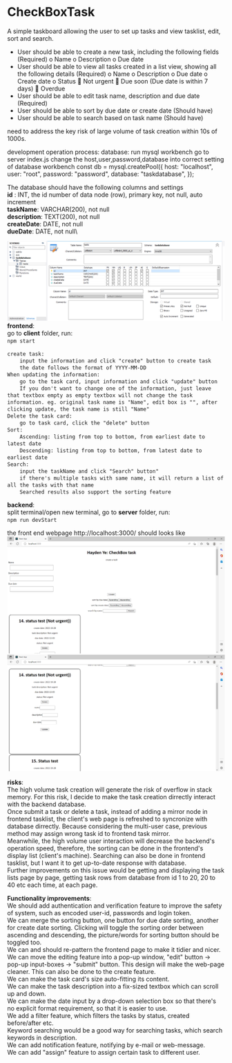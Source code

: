 # CheckBoxTask
A simple taskboard allowing the user to set up tasks and view tasklist, edit, sort and search.

-	User should be able to create a new task, including the following fields (Required)
o	Name
o	Description
o	Due date
-	User should be able to view all tasks created in a list view, showing all the following details (Required)
o	Name
o	Description
o	Due date
o	Create date
o	Status
	Not urgent
	Due soon (Due date is within 7 days)
	Overdue
-	User should be able to edit task name, description and due date (Required)
-	User should be able to sort by due date or create date (Should have)
-	User should be able to search based on task name (Should have)

need to address the key risk of large volume of task creation within 10s of 1000s.

development operation process:
database:
run mysql workbench
go to server index.js
change the host,user,password,database into correct setting of database workbench
const db = mysql.createPool({
    host: "localhost",
    user: "root",
    password: "password",
    database: "taskdatabase",
});

The database should have the following columns and settings\
**id** : INT, the id number of data node (row), primary key, not null, auto increment\
**taskName**: VARCHAR(200), not null\
**description**: TEXT(200), not null\
**createDate**: DATE, not null\
**dueDate**: DATE, not null\

![](MySQL_Workbench_setup.png)
**frontend**:\
go to **client** folder, run:\
    `npm start`

    create task:
        input the information and click "create" button to create task
        the date follows the format of YYYY-MM-DD
    When updating the information:
        go to the task card, input information and click "update" button
        If you don't want to change one of the information, just leave that textbox empty as empty textbox will not change the task information. eg. original task name is "Name", edit box is "", after clicking update, the task name is still "Name"
    Delete the task card:
        go to task card, click the "delete" button
    Sort:
        Ascending: listing from top to bottom, from earliest date to latest date
        Descending: listing from top to bottom, from latest date to earliest date
    Search:
        input the taskName and click "Search" button"
        if there's multiple tasks with same name, it will return a list of all the tasks with that name
        Searched results also support the sorting feature

**backend**:\
split terminal/open new terminal, go to **server** folder, run:\
    `npm run devStart`

the front end webpage http://localhost:3000/ should looks like
![](front_end_page.png)
![](task_cards.png)

**risks**:\
The high volume task creation will generate the risk of overflow in stack memory. For this risk, I decide to make the task creation dirrectly interact with the backend database. \
Once submit a task or delete a task, instead of adding a mirror node in frontend tasklist, the client's web page is refreshed to syncronize with database dirrectly. Because considering the multi-user case, previous method may assign wrong task id to frontend task mirror.\
Meanwhile, the high volume user interaction will decrease the backend's operation speed, therefore, the sorting can be done in the frontend's display list (client's machine). Searching can also be done in frontend tasklist, but I want it to get up-to-date response with database.\
Further improvements on this issue would be getting and displaying the task lists page by page, getting task rows from database from id 1 to 20, 20 to 40 etc each time, at each page.

**Functionality improvements**:\
We should add authentication and verification feature to improve the safety of system, such as encoded user-id, passwords and login token.\
We can merge the sorting button, one button for due date sorting, another for create date sorting. Clicking will toggle the sorting order between ascending and descending, the picture/words for sorting button should be toggled too.\
We can and should re-pattern the frontend page to make it tidier and nicer.\
We can move the editing feature into a pop-up window, "edit" button -> pop-up input-boxes -> "submit" button. This design will make the web-page cleaner. This can also be done to the create feature.\
We can make the task card's size auto-fitting its content.\
We can make the task description into a fix-sized textbox which can scroll up and down.\
We can make the date input by a drop-down selection box so that there's no explicit format requirement, so that it is easier to use.\
We add a filter feature, which filters the tasks by status, created before/after etc.\
Keyword searching would be a good way for searching tasks, which search keywords in description.\
We can add notification feature, notifying by e-mail or web-message.\
We can add "assign" feature to assign certain task to different user.

